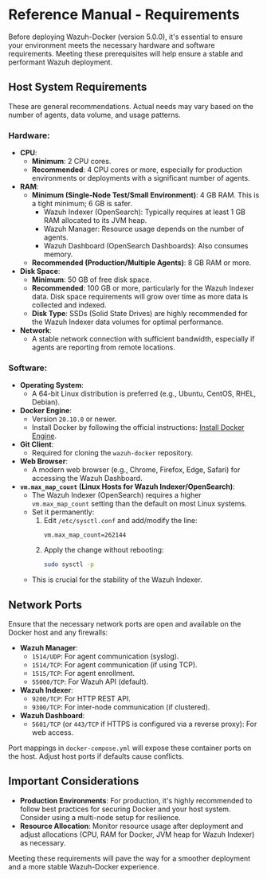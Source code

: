 # Reference Manual - Requirements

Before deploying Wazuh-Docker (version 5.0.0), it's essential to ensure your environment meets the necessary hardware and software requirements. Meeting these prerequisites will help ensure a stable and performant Wazuh deployment.

## Host System Requirements

These are general recommendations. Actual needs may vary based on the number of agents, data volume, and usage patterns.

### Hardware:

* **CPU**:
    * **Minimum**: 2 CPU cores.
    * **Recommended**: 4 CPU cores or more, especially for production environments or deployments with a significant number of agents.
* **RAM**:
    * **Minimum (Single-Node Test/Small Environment)**: 4 GB RAM. This is a tight minimum; 6 GB is safer.
        * Wazuh Indexer (OpenSearch): Typically requires at least 1 GB RAM allocated to its JVM heap.
        * Wazuh Manager: Resource usage depends on the number of agents.
        * Wazuh Dashboard (OpenSearch Dashboards): Also consumes memory.
    * **Recommended (Production/Multiple Agents)**: 8 GB RAM or more.
* **Disk Space**:
    * **Minimum**: 50 GB of free disk space.
    * **Recommended**: 100 GB or more, particularly for the Wazuh Indexer data. Disk space requirements will grow over time as more data is collected and indexed.
    * **Disk Type**: SSDs (Solid State Drives) are highly recommended for the Wazuh Indexer data volumes for optimal performance.
* **Network**:
    * A stable network connection with sufficient bandwidth, especially if agents are reporting from remote locations.

### Software:

* **Operating System**:
    * A 64-bit Linux distribution is preferred (e.g., Ubuntu, CentOS, RHEL, Debian).
* **Docker Engine**:
    * Version `20.10.0` or newer.
    * Install Docker by following the official instructions: [Install Docker Engine](https://docs.docker.com/engine/install/).
* **Git Client**:
    * Required for cloning the `wazuh-docker` repository.
* **Web Browser**:
    * A modern web browser (e.g., Chrome, Firefox, Edge, Safari) for accessing the Wazuh Dashboard.
* **`vm.max_map_count` (Linux Hosts for Wazuh Indexer/OpenSearch)**:
    * The Wazuh Indexer (OpenSearch) requires a higher `vm.max_map_count` setting than the default on most Linux systems.
    * Set it permanently:
        1.  Edit `/etc/sysctl.conf` and add/modify the line:
            ```
            vm.max_map_count=262144
            ```
        2.  Apply the change without rebooting:
            ```bash
            sudo sysctl -p
            ```
    * This is crucial for the stability of the Wazuh Indexer.

## Network Ports

Ensure that the necessary network ports are open and available on the Docker host and any firewalls:

* **Wazuh Manager**:
    * `1514/UDP`: For agent communication (syslog).
    * `1514/TCP`: For agent communication (if using TCP).
    * `1515/TCP`: For agent enrollment.
    * `55000/TCP`: For Wazuh API (default).
* **Wazuh Indexer**:
    * `9200/TCP`: For HTTP REST API.
    * `9300/TCP`: For inter-node communication (if clustered).
* **Wazuh Dashboard**:
    * `5601/TCP` (or `443/TCP` if HTTPS is configured via a reverse proxy): For web access.

Port mappings in `docker-compose.yml` will expose these container ports on the host. Adjust host ports if defaults cause conflicts.

## Important Considerations

* **Production Environments**: For production, it's highly recommended to follow best practices for securing Docker and your host system. Consider using a multi-node setup for resilience.
* **Resource Allocation**: Monitor resource usage after deployment and adjust allocations (CPU, RAM for Docker, JVM heap for Wazuh Indexer) as necessary.

Meeting these requirements will pave the way for a smoother deployment and a more stable Wazuh-Docker experience.

